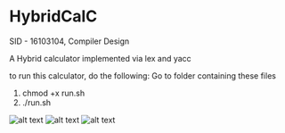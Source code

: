 # HybridCalC

SID - 16103104, Compiler Design

A Hybrid calculator implemented via lex and yacc

to run this calculator, do the following:
Go to folder containing these files
1. chmod +x run.sh
2. ./run.sh


![alt text](https://github.com/singh-l/TicTacToe/blob/master/images/p1.png?raw=true)
![alt text](https://github.com/singh-l/TicTacToe/blob/master/images/p2.png?raw=true)
![alt text](https://github.com/singh-l/TicTacToe/blob/master/images/p3.png?raw=true)
